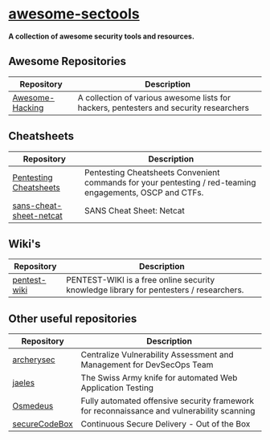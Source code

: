 # [awesome-sectools](https://github.com/arainho/awesome-sectools)

**A collection of awesome security tools and resources.**

## Awesome Repositories

Repository | Description
---- | ----
[Awesome-Hacking](https://github.com/Hack-with-Github/Awesome-Hacking)  | A collection of various awesome lists for hackers, pentesters and security researchers

## Cheatsheets

Repository | Description
---- | ----
[Pentesting Cheatsheets](https://ired.team/offensive-security-experiments/offensive-security-cheetsheets)  | Pentesting Cheatsheets Convenient commands for your pentesting / red-teaming engagements, OSCP and CTFs.
[sans-cheat-sheet-netcat](https://www.sans.org/blog/sans-cheat-sheet-netcat)  | SANS Cheat Sheet: Netcat

## Wiki's

Repository | Description
---- | ----
[pentest-wiki](https://github.com/nixawk/pentest-wiki)  | PENTEST-WIKI is a free online security knowledge library for pentesters / researchers.

## Other useful repositories

Repository | Description
---- | ----
[archerysec](https://github.com/archerysec/archerysec)          | Centralize Vulnerability Assessment and Management for DevSecOps Team
[jaeles](https://github.com/jaeles-project/jaeles)              | The Swiss Army knife for automated Web Application Testing
[Osmedeus](https://github.com/j3ssie/Osmedeus)                  | Fully automated offensive security framework for reconnaissance and vulnerability scanning
[secureCodeBox](https://github.com/secureCodeBox/secureCodeBox) | Continuous Secure Delivery - Out of the Box




